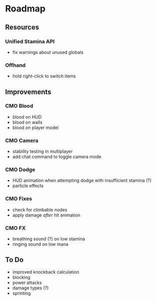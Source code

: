 # Roadmap

## Resources

### Unified Stamina API
- fix warnings about unused globals

### Offhand
- hold right-click to switch items

## Improvements

### CMO Blood
- blood on HUD
- blood on walls
- blood on player model

### CMO Camera
- stability testing in multiplayer
- add chat command to toggle camera mode

### CMO Dodge
- HUD animation when attempting dodge with insufficient stamina (?)
- particle effects

### CMO Fixes
- check for climbable nodes
- apply damage *after* hit animation

### CMO FX
- breathing sound (?) on low stamina
- ringing sound on low mana

## To Do
- improved knockback calculation
- blocking
- power attacks
- damage types (?)
- sprinting